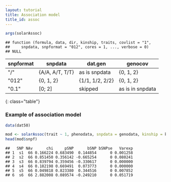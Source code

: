 ```yaml
---
layout: tutorial
title: Association model
title_id: assoc
---
```




  



~~~ r
args(solarAssoc)
~~~



~~~
## function (formula, data, dir, kinship, traits, covlist = "1", 
##     snpdata, snpformat = "012", cores = 1, ..., verbose = 0) 
## NULL
~~~

| snpformat |  snpdata        | dat.gen        | genocov          |
|-----------|-----------------|----------------|------------------|
| "/"       | {A/A, A/T, T/T} | as is snpdata  | {0, 1, 2}        |
| "012"     | {0, 1, 2}       | {1/1, 1/2, 2/2}| {0, 1, 2}        |
| "0.1"     | [0; 2]          | skipped        | as is in snpdata |
{: class="table"}


### Example of association model


~~~ r
data(dat50)

mod <- solarAssoc(trait ~ 1, phenodata, snpdata = genodata, kinship = kin)
head(mod$snpf)
~~~



~~~
##   SNP NAv      chi     pSNP      bSNP bSNPse   Varexp
## 1  s1  66 0.166224 0.683490  0.144854      0 0.001258
## 2  s2  66 0.851450 0.356142 -0.665254      0 0.080241
## 3  s3  66 0.839794 0.359456 -0.330617      0 0.000000
## 4  s4  66 0.182198 0.669491  0.073773      0 0.000000
## 5  s5  66 0.049818 0.823380  0.344516      0 0.007852
## 6  s6  66 2.882008 0.089574 -0.249210      0 0.051719
~~~

